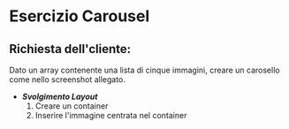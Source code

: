 Esercizio Carousel
===
## Richiesta dell'cliente: 
Dato un array contenente una lista di cinque immagini, creare un carosello come nello screenshot allegato.

- ***Svolgimento Layout***
  1. Creare un container
  2. Inserire l'immagine centrata nel container 

<!-- - ***Svolgimento parte logica***
  1. Eliminare il markup statico dalla pagina

  2. DA QUI LAVORO SU JS 

  2. Creo un arrey con le immagini da inserire nell'html
 -->

     
